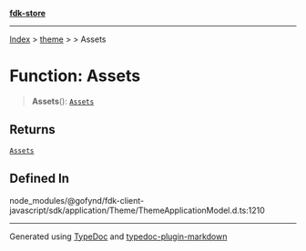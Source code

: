 [**fdk-store**](../../../README.md)
***

[Index](../../../API.md) > [theme](../../README.md) > [<internal>](../README.md) > Assets

# Function: Assets

> **Assets**(): [`Assets`](../type-aliases/type-alias.Assets.md)

## Returns

[`Assets`](../type-aliases/type-alias.Assets.md)

## Defined In

node\_modules/@gofynd/fdk-client-javascript/sdk/application/Theme/ThemeApplicationModel.d.ts:1210

***
Generated using [TypeDoc](https://typedoc.org/) and [typedoc-plugin-markdown](https://www.npmjs.com/package/typedoc-plugin-markdown)
